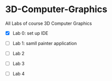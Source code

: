 ﻿# 3D-Computer-Graphics
All Labs of course 3D Computer Graphics

- [X] Lab 0: set up IDE
- [ ] Lab 1: samll painter application
- [ ] Lab 2
- [ ] Lab 3
- [ ] Lab 4

